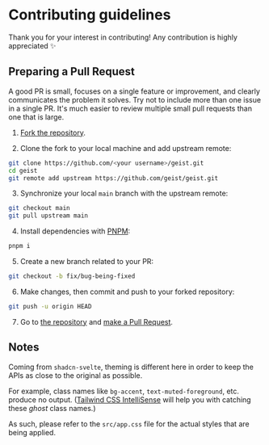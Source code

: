 # Contributing guidelines

Thank you for your interest in contributing! Any contribution is highly appreciated ✨

## Preparing a Pull Request

A good PR is small, focuses on a single feature or improvement, and clearly communicates the problem
it solves. Try not to include more than one issue in a single PR. It's much easier to review
multiple small pull requests than one that is large.

1. [Fork the repository](https://github.com/shyakadavis/geist/fork).

2. Clone the fork to your local machine and add upstream remote:

```sh
git clone https://github.com/<your username>/geist.git
cd geist
git remote add upstream https://github.com/geist/geist.git
```

3. Synchronize your local `main` branch with the upstream remote:

```sh
git checkout main
git pull upstream main
```

4. Install dependencies with [PNPM](https://pnpm.io/):

```sh
pnpm i
```

5. Create a new branch related to your PR:

```sh
git checkout -b fix/bug-being-fixed
```

6. Make changes, then commit and push to your forked repository:

```sh
git push -u origin HEAD
```

7. Go to [the repository](https://github.com/shyakadavis/geist) and
   [make a Pull Request](https://docs.github.com/en/free-pro-team@latest/github/collaborating-with-issues-and-pull-requests/creating-a-pull-request).

## Notes

Coming from `shadcn-svelte`, theming is different here in order to keep the APIs as close to the original as possible.

For example, class names like `bg-accent`, `text-muted-foreground`, etc. produce no output. ([Tailwind CSS IntelliSense](https://github.com/tailwindlabs/tailwindcss-intellisense.git) will help you with catching these _ghost_ class names.)

As such, please refer to the `src/app.css` file for the actual styles that are being applied.
